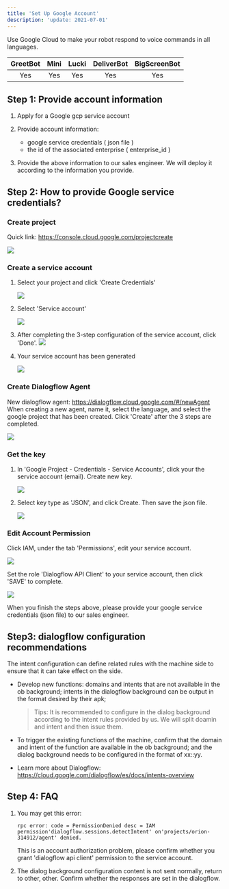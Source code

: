 ```yaml
---
title: 'Set Up Google Account'
description: 'update: 2021-07-01'
---
```


Use Google Cloud to make your robot respond to voice commands in all languages.

<div class="fixed-table bordered-table">

|GreetBot|Mini|Lucki|DeliverBot|BigScreenBot|
|:-:|:-:|:-:|:-:|:-:|
|Yes|Yes|Yes|Yes|Yes|

</div>

## Step 1: Provide account information
1. Apply for a Google gcp service account
2. Provide account information:    
    - google service credentials ( json file )
    - the id of the associated enterprise ( enterprise_id )

3. Provide the above information to our sales engineer. We will deploy it according to the information you provide.

## Step 2: How to provide Google service credentials?

### Create project

Quick link: https://console.cloud.google.com/projectcreate

![](./assets/google1.png)

### Create a service account
1. Select your project and click 'Create Credentials'

    ![](./assets/google2.png)

2. Select 'Service account'

    ![](./assets/google3.png)

3. After completing the 3-step configuration of the service account, click 'Done'.
    ![](./assets/google4.png)


4. Your service account has been generated

    ![](./assets/google5.png)

### Create Dialogflow Agent
New dialogflow agent: https://dialogflow.cloud.google.com/#/newAgent
When creating a new agent, name it, select the language, and select the google project that has been created.
Click 'Create' after the 3 steps are completed.

![](./assets/google6.png)

### Get the key
1. In 'Google Project - Credentials - Service Accounts', click your the service account (email).  Create new key.

    ![](./assets/google7.png)

2. Select key type as 'JSON', and click Create. Then save the json file.

    ![](./assets/google8.png)

 
### Edit Account Permission
Click IAM, under the tab 'Permissions', edit your service account.

![](./assets/google9.png)

Set the role 'Dialogflow API Client' to your service account, then click 'SAVE' to complete.

![](./assets/google10.png)


When you finish the steps above, please provide your google service credentials (json file) to our sales engineer.
 
## Step3: dialogflow configuration recommendations
The intent configuration can define related rules with the machine side to ensure that it can take effect on the side.
- Develop new functions: domains and intents that are not available in the ob background; intents in the dialogflow background can be output in the format desired by their apk;

    >Tips:
    It is recommended to configure in the dialog background according to the intent rules provided by us. We will split doamin and intent and then issue them.


- To trigger the existing functions of the machine, confirm that the domain and intent of the function are available in the ob background; and the dialog background needs to be configured in the format of xx::yy.
- Learn more about Dialogflow: https://cloud.google.com/dialogflow/es/docs/intents-overview

## Step 4: FAQ
1. You may get this error:

    ```
    rpc error: code = PermissionDenied desc = IAM permission'dialogflow.sessions.detectIntent' on'projects/orion-314912/agent' denied.
    ```

    This is an account authorization problem, please confirm whether you grant 'dialogflow api client' permission to the service account.

2. The dialog background configuration content is not sent normally, return to other, other. Confirm whether the responses are set in the dialogflow.
